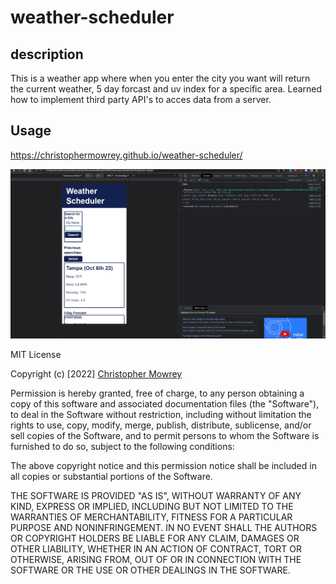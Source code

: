 # weather-scheduler

## description 
This is a weather app where when you enter the city you want will return the current weather, 5 day forcast and uv index for a specific area. Learned how to implement third party API's to acces data from a server.

## Usage

https://christophermowrey.github.io/weather-scheduler/

![screenshot](assets/images/screenshot.png)

MIT License

Copyright (c) [2022] [Christopher Mowrey](christophermowrey.github.io)

Permission is hereby granted, free of charge, to any person obtaining a copy
of this software and associated documentation files (the "Software"), to deal
in the Software without restriction, including without limitation the rights
to use, copy, modify, merge, publish, distribute, sublicense, and/or sell
copies of the Software, and to permit persons to whom the Software is
furnished to do so, subject to the following conditions:

The above copyright notice and this permission notice shall be included in all
copies or substantial portions of the Software.

THE SOFTWARE IS PROVIDED "AS IS", WITHOUT WARRANTY OF ANY KIND, EXPRESS OR
IMPLIED, INCLUDING BUT NOT LIMITED TO THE WARRANTIES OF MERCHANTABILITY,
FITNESS FOR A PARTICULAR PURPOSE AND NONINFRINGEMENT. IN NO EVENT SHALL THE
AUTHORS OR COPYRIGHT HOLDERS BE LIABLE FOR ANY CLAIM, DAMAGES OR OTHER
LIABILITY, WHETHER IN AN ACTION OF CONTRACT, TORT OR OTHERWISE, ARISING FROM,
OUT OF OR IN CONNECTION WITH THE SOFTWARE OR THE USE OR OTHER DEALINGS IN THE
SOFTWARE.